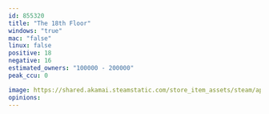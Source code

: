 ```yaml
---
id: 855320
title: "The 18th Floor"
windows: "true"
mac: "false"
linux: false
positive: 18
negative: 16
estimated_owners: "100000 - 200000"
peak_ccu: 0

image: https://shared.akamai.steamstatic.com/store_item_assets/steam/apps/855320/header.jpg?t=1623928742
opinions:
---
```

